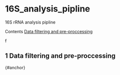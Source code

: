 # 16S_analysis_pipline
16S rRNA analysis pipline

Contents
 [Data filtering and pre-proccessing](#anchor)






f






## 1 Data filtering and pre-proccessing
{#anchor}
